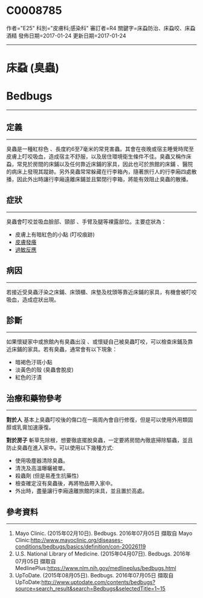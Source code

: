 # C0008785
作者="E25"
科別="皮膚科;感染科"
審訂者=R4
關鍵字=床蝨防治、床蝨咬、床蝨 酒精
發佈日期=2017-01-24
更新日期=2017-01-24

----------
# 床蝨 (臭蟲) 
# Bedbugs
----------
## 定義
----------

臭蟲是一種紅棕色 、長度約6至7毫米的常見害蟲。其會在夜晚或宿主睡覺時爬至皮膚上叮咬吸血，造成宿主不舒服，以及居住環境衛生條件不佳。臭蟲又稱作床蝨，常見於房間的床鋪以及任何靠近床鋪的家具，因此也可於旅館的床鋪 、醫院的病床上發現其蹤跡。另外臭蟲常常躲藏在行李箱內，隨著旅行人的行李廂四處散播，因此外出時讓行李廂遠離床鋪並且緊閉行李箱，將能有效阻止臭蟲的散播。

## 症狀
----------

臭蟲會叮咬並吸血臉部、頸部 、手臂及腿等裸露部位。主要症狀為：

- 皮膚上有暗紅色的小點 (叮咬痕跡)
- [皮膚發癢](C0033774-01)
- [過敏反應](C1527304)
## 病因
----------

若接近受臭蟲汙染之床鋪、床頭櫃、床墊及枕頭等靠近床鋪的家具，有機會被叮咬吸血，造成症狀出現。

## 診斷
----------

如果懷疑家中或旅館內有臭蟲出沒 、或懷疑自己被臭蟲叮咬，可以檢查床鋪及靠近床鋪的家具。若有臭蟲，通常會有以下現象：

- 暗褐色汙斑小點
- 淡黃色的殼 (臭蟲會脫皮)
- 紅色的汙漬
## 治療和藥物參考
----------

**對於人**
基本上臭蟲叮咬後的傷口在一兩周內會自行修復，但是可以使用外用類固醇或乳膏加速康復。

**對於房子**
斬草先除根，想要徹底擺脫臭蟲，一定要將房間內徹底掃除驅蟲，並且防止臭蟲在進入家中。可以使用以下幾種方式:

- 使用吸塵器清除臭蟲。
- 清洗及高溫曝曬被單。
- 殺蟲劑 (但是易產生抗藥性)
- 檢查確定沒有臭蟲後，再將物品帶入家中。
- 外出時，盡量讓行李廂遠離旅館的床具，並且置於高處。
## 參考資料
----------
1. Mayo Clinic. (2015年02月10日). Bedbugs. 2016年07月05日 擷取自 Mayo Clinic:http://www.mayoclinic.org/diseases-conditions/bedbugs/basics/definition/con-20026119
2. U.S. National Library of Medicine. (2015年04月07日). Bedbugs. 2016年07月05日 擷取自 MedlinePlus:https://www.nlm.nih.gov/medlineplus/bedbugs.html
3. UpToDate. (2015年08月05日). Bedbugs. 2016年07月05日 擷取自UpToDate:http://www.uptodate.com/contents/bedbugs?source=search_result&search=Bedbugs&selectedTitle=1~15

